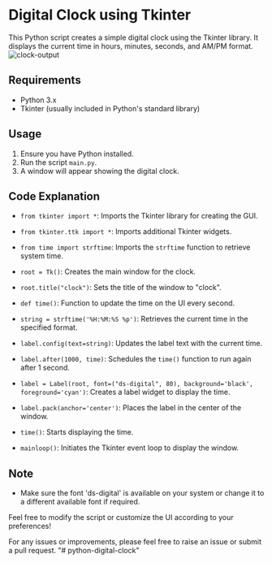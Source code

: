 # Digital Clock using Tkinter

This Python script creates a simple digital clock using the Tkinter library. It displays the current time in hours, minutes, seconds, and AM/PM format.
![clock-output](https://github.com/Hasanshovon/python-digital-clock/assets/26182608/ebe079a3-a635-4268-bf25-d9df5e4e37a7)


## Requirements

- Python 3.x
- Tkinter (usually included in Python's standard library)

## Usage

1. Ensure you have Python installed.
2. Run the script `main.py`.
3. A window will appear showing the digital clock.

## Code Explanation

- `from tkinter import *`: Imports the Tkinter library for creating the GUI.
- `from tkinter.ttk import *`: Imports additional Tkinter widgets.
- `from time import strftime`: Imports the `strftime` function to retrieve system time.

- `root = Tk()`: Creates the main window for the clock.
- `root.title("clock")`: Sets the title of the window to "clock".

- `def time()`: Function to update the time on the UI every second.
- `string = strftime('%H:%M:%S %p')`: Retrieves the current time in the specified format.
- `label.config(text=string)`: Updates the label text with the current time.
- `label.after(1000, time)`: Schedules the `time()` function to run again after 1 second.

- `label = Label(root, font=("ds-digital", 80), background='black', foreground='cyan')`: Creates a label widget to display the time.
- `label.pack(anchor='center')`: Places the label in the center of the window.

- `time()`: Starts displaying the time.
- `mainloop()`: Initiates the Tkinter event loop to display the window.

## Note

- Make sure the font 'ds-digital' is available on your system or change it to a different available font if required.

Feel free to modify the script or customize the UI according to your preferences!

For any issues or improvements, please feel free to raise an issue or submit a pull request.
"# python-digital-clock" 
